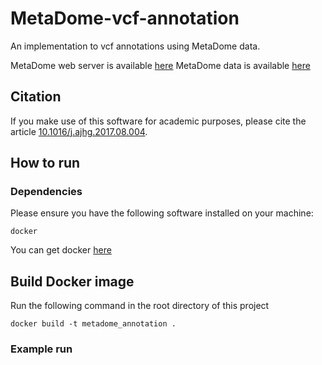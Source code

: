 # MetaDome-vcf-annotation

An implementation to vcf annotations using MetaDome data.

MetaDome web server is available [here](https://stuart.radboudumc.nl/metadome/)
MetaDome data is available [here](https://zenodo.org/record/6625251)

## Citation ##

If you make use of this software for academic purposes, please cite the article [10.1016/j.ajhg.2017.08.004](https://doi.org/10.1016/j.ajhg.2017.08.004).

## How to run ##

### Dependencies ###

Please ensure you have the following software installed on your machine:

	docker

You can get docker [here](https://www.docker.com/get-docker)

## Build Docker image ##

Run the following command in the root directory of this project

    docker build -t metadome_annotation .

### Example run ###

[//]: # (Example for a hypothetical gene)

[//]: # ()
[//]: # (    docker run --rm -v $&#40;pwd&#41;:/app --name metadome_annotation_container metadome_annotation python /app/src/spatial_clustering.py --gene_name=TESTGENE --variant_cDNA_locations=1,2,3,4,5,5,5,10,1000 --cDNA_length=1337 --n_permutations=10 --parallel=True --random_seed=1 --correction=1)

[//]: # ()
[//]: # (This should result in the following output:)

[//]: # (    )
[//]: # (    Computing spatial clustering for gene: TESTGENE)

[//]: # (    cDNA_length: 1337)

[//]: # (    variant_cDNA_locations: ['1', '2', '3', '4', '5', '5', '5', '10', '1000'])

[//]: # (    Settings: random_seed: 1, parallel: True, n_permutations: 10)

[//]: # ()
[//]: # (    Results:)

[//]: # (    gene: TESTGENE, with n variants: 9)

[//]: # (    geometric_mean: 6.898887607777424955370112958229102e-08)

[//]: # (    corrected p-value: 0.09090909090909091 &#40;Bonferroni correction = 1&#41;)

[//]: # ()
[//]: # (The arguments '--n_permutations', '--parallel', `--random_seed`, and, `--correction` are optional and need not be included.)

[//]: # ()
[//]: # (For further information on arguments, please refer to the help file:)

[//]: # ()
[//]: # (    -h, --help            show this help message and exit)

[//]: # (    --gene_name GENE_NAME)

[//]: # (                          &#40;Required&#41; Name of the gene of interest, example)

[//]: # (                          usage: --gene_name=BRCA1)

[//]: # (    --variant_cDNA_locations VARIANT_CDNA_LOCATIONS)

[//]: # (                          &#40;Required&#41; cDNA based variant locations, example)

[//]: # (                          usage: --variant_cDNA_locations=10,50,50,123)

[//]: # (    --cDNA_length CDNA_LENGTH)

[//]: # (                          &#40;Required&#41; total cDNA length of the gene &#40;including)

[//]: # (                          stop codon&#41;, example usage: --cDNA_length=1337)

[//]: # (    --n_permutations N_PERMUTATIONS)

[//]: # (                          &#40;Optional&#41; total nunber of permutations,)

[//]: # (                          default=100000000 &#40;1.00E+08&#41;, example usage:)

[//]: # (                          --n_permutations=100)

[//]: # (    --parallel PARALLEL   &#40;Optional&#41; should the algorithm make use of parallel)

[//]: # (                          computation?, default=True, example usage:)

[//]: # (                          --parallel=True)

[//]: # (    --random_seed RANDOM_SEED)

[//]: # (                          &#40;Optional&#41; The seed used for initialization of the)

[//]: # (                          random permutations, default=1, example usage:)

[//]: # (                          --random_seed=1)

[//]: # (    --correction CORRECTION)

[//]: # (                          &#40;Optional&#41; The number of genes the p-value must be)

[//]: # (                          corrected for in a Bonferonni manner, default=1,)

[//]: # (                          example usage: --correction=1)
